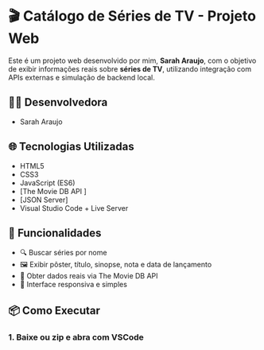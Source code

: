 # 🎬 Catálogo de Séries de TV - Projeto Web

Este é um projeto web desenvolvido por mim, **Sarah Araujo**, com o objetivo de exibir informações reais sobre **séries de TV**, utilizando integração com APIs externas e simulação de backend local.

## 👩‍💻 Desenvolvedora

- Sarah Araujo 

## 🌐 Tecnologias Utilizadas

- HTML5
- CSS3
- JavaScript (ES6)
- [The Movie DB API ]
- [JSON Server]
- Visual Studio Code + Live Server

## 🚀 Funcionalidades

- 🔍 Buscar séries por nome
- 🖼️ Exibir pôster, título, sinopse, nota e data de lançamento
- 📡 Obter dados reais via The Movie DB API
- 📱 Interface responsiva e simples

## 📦 Como Executar

### 1. Baixe ou zip e abra com VSCode
